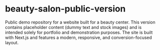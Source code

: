 # beauty-salon-public-version
Public demo repository for a website built for a beauty center. This version contains placeholder content (dummy text and stock images) and is intended solely for portfolio and demonstration purposes. The site is built with Next.js and features a modern, responsive, and conversion-focused layout.
